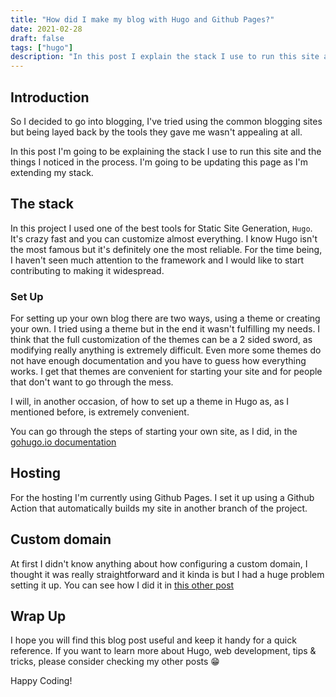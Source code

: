```yaml
---
title: "How did I make my blog with Hugo and Github Pages?"
date: 2021-02-28
draft: false
tags: ["hugo"]
description: "In this post I explain the stack I use to run this site and the things I noticed in the process"
---
```


## Introduction

So I decided to go into blogging, I've tried using the common blogging sites but being layed back by the tools they gave me wasn't appealing at all.

In this post I'm going to be explaining the stack I use to run this site and the things I noticed in the process. I'm going to be updating this page as I'm extending my stack.

## The stack

In this project I used one of the best tools for Static Site Generation, `Hugo`. It's crazy fast and you can customize almost everything. I know Hugo isn't the most famous but it's definitely one the most reliable. For the time being, I haven't seen much attention to the framework and I would like to start contributing to making it widespread.

### Set Up

For setting up your own blog there are two ways, using a theme or creating your own. I tried using a theme but in the end it wasn't fulfilling my needs. I think that the full customization of the themes can be a 2 sided sword, as modifying really anything is extremely difficult. Even more some themes do not have enough documentation and you have to guess how everything works. I get that themes are convenient for starting your site and for people that don't want to go through the mess.

I will, in another occasion, of how to set up a theme in Hugo as, as I mentioned before, is extremely convenient.

You can go through the steps of starting your own site, as I did, in the [ gohugo.io documentation](https://gohugo.io/getting-started/quick-start/)

## Hosting

For the hosting I'm currently using Github Pages. I set it up using a Github Action that automatically builds my site in another branch of the project.

## Custom domain

At first I didn't know anything about how configuring a custom domain, I thought it was really straightforward and it kinda is but I had a huge problem setting it up. You can see how I did it in [this other post](/blog/how-to-add-a-custom-domain-to-your-github-pages/)

## Wrap Up

I hope you will find this blog post useful and keep it handy for a quick reference. If you want to learn more about Hugo, web development, tips & tricks, please consider checking my other posts 😁

Happy Coding!
